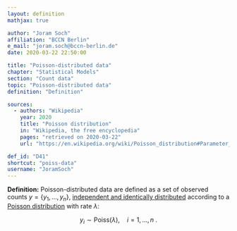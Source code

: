 ```yaml
---
layout: definition
mathjax: true

author: "Joram Soch"
affiliation: "BCCN Berlin"
e_mail: "joram.soch@bccn-berlin.de"
date: 2020-03-22 22:50:00

title: "Poisson-distributed data"
chapter: "Statistical Models"
section: "Count data"
topic: "Poisson-distributed data"
definition: "Definition"

sources:
  - authors: "Wikipedia"
    year: 2020
    title: "Poisson distribution"
    in: "Wikipedia, the free encyclopedia"
    pages: "retrieved on 2020-03-22"
    url: "https://en.wikipedia.org/wiki/Poisson_distribution#Parameter_estimation"

def_id: "D41"
shortcut: "poiss-data"
username: "JoramSoch"
---
```



**Definition:** Poisson-distributed data are defined as a set of observed counts $y = \left\lbrace y_1, \ldots, y_n \right\rbrace$, [independent and identically distributed](/D/iid) according to a [Poisson distribution](/D/poiss) with rate $\lambda$:

$$ \label{eq:Poiss}
y_i \sim \mathrm{Poiss}(\lambda), \quad i = 1, \ldots, n \; .
$$